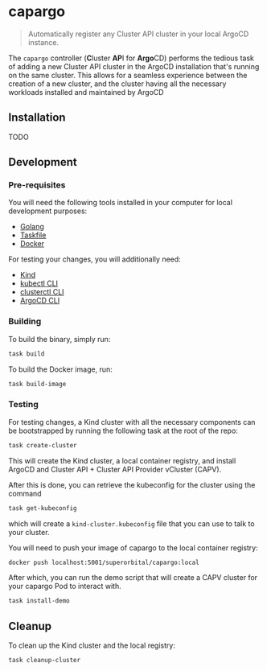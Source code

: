 # capargo

>Automatically register any Cluster API cluster in your local ArgoCD instance.

The `capargo` controller (**C**luster **AP**I for **Argo**CD) performs the
tedious task of adding a new Cluster API cluster in the ArgoCD installation
that's running on the same cluster. This allows for a seamless experience
between the creation of a new cluster, and the cluster having all the necessary
workloads installed and maintained by ArgoCD

## Installation

TODO

## Development

### Pre-requisites

You will need the following tools installed in your computer for local development purposes:

 - [Golang](https://go.dev/doc/install)
 - [Taskfile](https://taskfile.dev/installation/)
 - [Docker](https://docs.docker.com/get-docker/)

 For testing your changes, you will additionally need:

 - [Kind](https://kind.sigs.k8s.io/)
 - [kubectl CLI](https://kubernetes.io/docs/tasks/tools/#kubectl)
 - [clusterctl CLI](https://cluster-api.sigs.k8s.io/user/quick-start.html#install-clusterctl)
 - [ArgoCD CLI](https://argo-cd.readthedocs.io/en/stable/cli_installation/)

### Building

To build the binary, simply run:

```sh
task build
```

To build the Docker image, run:

```sh
task build-image
```

### Testing

For testing changes, a Kind cluster with all the necessary components can be
bootstrapped by running the following task at the root of the repo:

```sh
task create-cluster
```

This will create the Kind cluster, a local container registry, and install
ArgoCD and Cluster API + Cluster API Provider vCluster (CAPV).

After this is done, you can retrieve the kubeconfig for the cluster using the command

```sh
task get-kubeconfig
```

which will create a `kind-cluster.kubeconfig` file that you can use to talk to
your cluster.

You will need to push your image of capargo to the local container registry:

```sh
docker push localhost:5001/superorbital/capargo:local
```

After which, you can run the demo script that will create a CAPV cluster for
your capargo Pod to interact with.

```sh
task install-demo
```

## Cleanup

To clean up the Kind cluster and the local registry:

```sh
task cleanup-cluster
```
